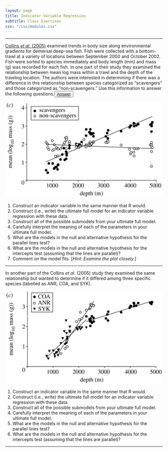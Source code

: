 ```yaml
---
layout: page
title: Indicator Variable Regression
subtitle: Class Exercises
css: "/css/modules.css"
---
```


----

[Collins *et al.* (2005)](http://www.ncbi.nlm.nih.gov/pubmed/16191616) examined trends in body size along environmental gradients for demersal deep-sea fish.  Fish were collected with a bottom-trawl at a variety of locations between September 2000 and October 2002.  Fish were sorted to species immediately and body length (mm) and mass (g) was recorded for each fish.  In one part of their study they examined the relationship between mean log mass within a trawl and the depth of the trawling location.  The authors were interested in determining if there was a difference in this relationship between species categorized as “scavengers” and those categorized as “non-scavengers.”  Use this information to answer the following questions.<button type="button" class="btn btn-light btn-sm btn-space"><a href="../aaa_ExcKeys/KEY_IVR_Trawls.html" target="_blank">Answer</a></button>

<div style="text-align:center"><img src="Figs/CE_1.PNG" width="500"></div>

1. Construct an indicator variable in the same manner that R would.
1. Construct (i.e., write) the ultimate full model for an indicator variable regression with these data.
1. Construct all of the possible submodels from your ultimate full model.
1. Carefully interpret the meaning of each of the parameters in your ultimate full model.
1. What are the models in the null and alternative hypothesis for the parallel lines test?
1. What are the models in the null and alternative hypothesis for the intercepts test (assuming that the lines are parallel)?
1. Comment on the model fits. [*Hint: Examine the plot closely.*]

----

In another part of the Collins *et al.* (2005) study they examined the same relationship but wanted to determine if it differed among three specific species (labelled as ANR, COA, and SYK).

<div style="text-align:center"><img src="Figs/CE_2.PNG" width="500"></div>

1. Construct an indicator variable in the same manner that R would.
1. Construct (i.e., write) the ultimate full model for an indicator variable regression with these data.
1. Construct all of the possible submodels from your ultimate full model.
1. Carefully interpret the meaning of each of the parameters in your ultimate full model.
1. What are the models in the null and alternative hypothesis for the parallel lines test?
1. What are the models in the null and alternative hypothesis for the intercepts test (assuming that the lines are parallel)?

----
